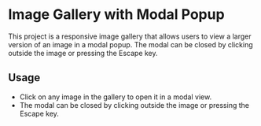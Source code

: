 # Image Gallery with Modal Popup

This project is a responsive image gallery that allows users to view a larger version of an image in a modal popup. The modal can be closed by clicking outside the image or pressing the Escape key.

## Usage

- Click on any image in the gallery to open it in a modal view.
- The modal can be closed by clicking outside the image or pressing the Escape key.
